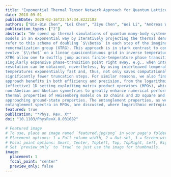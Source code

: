 ```yaml
---
title: "Exponential Thermal Tensor Network Approach for Quantum Lattice Models"
date: 2018-09-01
publishDate: 2020-02-16T22:57:34.822218Z
authors: ["Bin-Bin Chen", "Lei Chen", "Ziyu Chen", "Wei Li", "Andreas Weichselbaum"]
publication_types: ["2"]
abstract: "We speed up thermal simulations of quantum many-body systems in both one- (1D) and two-dimensional (2D)
models in an exponential way by iteratively projecting the thermal density matrix `$\\rho=e^{-\\beta H}$` onto itself. We
refer to this scheme of doubling `$\\beta$` in each step of the imaginary time evolution as the exponential tensor
renormalization group (XTRG). This approach is in stark contrast to conventional Trotter-Suzuki-type methods which
evolve `$\\rho$` on a linear quasicontinuous grid in inverse temperature `$\\beta\\equiv1/T$`. As an aside, the large steps in
XTRG allow one to swiftly jump across finite-temperature phase transitions, i.e., without the need to resolve each
singularly expensive phase-transition point right away, e.g., when interested in low-energy behavior. A fine temperature
resolution can be obtained, nevertheless, by using interleaved temperature grids. In general, XTRG can reach low
temperatures exponentially fast and, thus, not only saves computational time but also merits better accuracy due to
significantly fewer truncation steps. For similar reasons, we also find that the series expansion thermal tensor network
approach benefits in both efficiency and precision, from the logarithmic temperature scale setup. We work in an
(effective) 1D setting exploiting matrix product operators (MPOs), which allows us to fully and uniquely implement
non-Abelian and Abelian symmetries to greatly enhance numerical performance. We use our XTRG machinery to explore the
thermal properties of Heisenberg models on 1D chains and 2D square and triangular lattices down to low temperatures
approaching ground-state properties. The entanglement properties, as well as the renormalization-group flow of
entanglement spectra in MPOs, are discussed, where logarithmic entropies (approximately `$\\ln{\\beta}$`) are shown in both spin chains and square-lattice models with gapless towers of states. We also reveal that XTRG can be employed to accurately simulate the Heisenberg XXZ model on the square lattice which undergoes a thermal phase transition. We determine its critical temperature based on thermal physical observables, as well as entanglement measures. Overall, we demonstrate that XTRG provides an elegant, versatile, and highly competitive approach to explore thermal properties, including finite-temperature thermal phase transitions as well as the different ordering tendencies at various temperature scales for frustrated systems."
featured: true
publication: "*Phys. Rev. X*"
doi: "10.1103/PhysRevX.8.031082"

# Featured image
# To use, place an image named `featured.jpg/png` in your page's folder.
# Placement options: 1 = Full column width, 2 = Out-set, 3 = Screen-width
# Focal point options: Smart, Center, TopLeft, Top, TopRight, Left, Right, BottomLeft, Bottom, BottomRight
# Set `preview_only` to `true` to just use the image for thumbnails.
image:
  placement: 1
  focal_point: "center"
  preview_only: false
---
```


